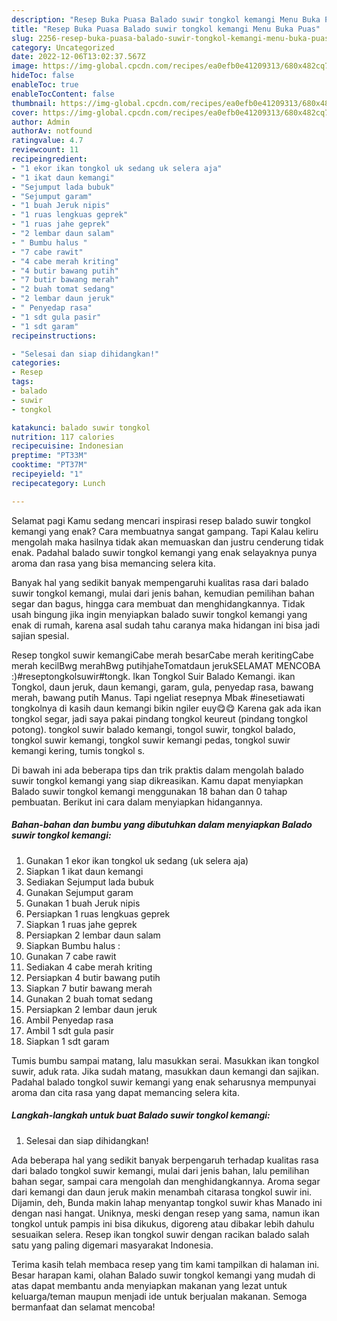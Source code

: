 ```yaml
---
description: "Resep Buka Puasa Balado suwir tongkol kemangi Menu Buka Puas"
title: "Resep Buka Puasa Balado suwir tongkol kemangi Menu Buka Puas"
slug: 2256-resep-buka-puasa-balado-suwir-tongkol-kemangi-menu-buka-puas
category: Uncategorized
date: 2022-12-06T13:02:37.567Z
image: https://img-global.cpcdn.com/recipes/ea0efb0e41209313/680x482cq70/balado-suwir-tongkol-kemangi-foto-resep-utama.jpg
hideToc: false
enableToc: true
enableTocContent: false
thumbnail: https://img-global.cpcdn.com/recipes/ea0efb0e41209313/680x482cq70/balado-suwir-tongkol-kemangi-foto-resep-utama.jpg
cover: https://img-global.cpcdn.com/recipes/ea0efb0e41209313/680x482cq70/balado-suwir-tongkol-kemangi-foto-resep-utama.jpg
author: Admin
authorAv: notfound
ratingvalue: 4.7
reviewcount: 11
recipeingredient:
- "1 ekor ikan tongkol uk sedang uk selera aja"
- "1 ikat daun kemangi"
- "Sejumput lada bubuk"
- "Sejumput garam"
- "1 buah Jeruk nipis"
- "1 ruas lengkuas geprek"
- "1 ruas jahe geprek"
- "2 lembar daun salam"
- " Bumbu halus "
- "7 cabe rawit"
- "4 cabe merah kriting"
- "4 butir bawang putih"
- "7 butir bawang merah"
- "2 buah tomat sedang"
- "2 lembar daun jeruk"
- " Penyedap rasa"
- "1 sdt gula pasir"
- "1 sdt garam"
recipeinstructions:

- "Selesai dan siap dihidangkan!"
categories:
- Resep
tags:
- balado
- suwir
- tongkol

katakunci: balado suwir tongkol 
nutrition: 117 calories
recipecuisine: Indonesian
preptime: "PT33M"
cooktime: "PT37M"
recipeyield: "1"
recipecategory: Lunch

---
```



Selamat pagi Kamu sedang mencari inspirasi resep balado suwir tongkol kemangi yang enak? Cara membuatnya sangat gampang. Tapi Kalau keliru mengolah maka hasilnya tidak akan memuaskan dan justru cenderung tidak enak. Padahal balado suwir tongkol kemangi yang enak selayaknya punya aroma dan rasa yang bisa memancing selera kita.


Banyak hal yang sedikit banyak mempengaruhi kualitas rasa dari balado suwir tongkol kemangi, mulai dari jenis bahan, kemudian pemilihan bahan segar dan bagus, hingga cara membuat dan menghidangkannya. Tidak usah bingung jika ingin menyiapkan balado suwir tongkol kemangi yang enak di rumah, karena asal sudah tahu caranya maka hidangan ini bisa jadi sajian spesial.

Resep tongkol suwir kemangiCabe merah besarCabe merah keritingCabe merah kecilBwg merahBwg putihjaheTomatdaun jerukSELAMAT MENCOBA :)#reseptongkolsuwir#tongk. Ikan Tongkol Suir Balado Kemangi. ikan Tongkol, daun jeruk, daun kemangi, garam, gula, penyedap rasa, bawang merah, bawang putih Manus. Tapi ngeliat resepnya Mbak #inesetiawati tongkolnya di kasih daun kemangi bikin ngiler euy😋😋 Karena gak ada ikan tongkol segar, jadi saya pakai pindang tongkol keureut (pindang tongkol potong). tongkol suwir balado kemangi, tongol suwir, tongkol balado, tongkol suwir kemangi, tongkol suwir kemangi pedas, tongkol suwir kemangi kering, tumis tongkol s.


Di bawah ini ada beberapa tips dan trik praktis dalam mengolah balado suwir tongkol kemangi yang siap dikreasikan. Kamu dapat menyiapkan Balado suwir tongkol kemangi menggunakan 18 bahan dan 0 tahap pembuatan. Berikut ini cara dalam menyiapkan hidangannya.

<!--inarticleads1-->

##### Bahan-bahan dan bumbu yang dibutuhkan dalam menyiapkan Balado suwir tongkol kemangi:

1. Gunakan 1 ekor ikan tongkol uk sedang (uk selera aja)
1. Siapkan 1 ikat daun kemangi
1. Sediakan Sejumput lada bubuk
1. Gunakan Sejumput garam
1. Gunakan 1 buah Jeruk nipis
1. Persiapkan 1 ruas lengkuas geprek
1. Siapkan 1 ruas jahe geprek
1. Persiapkan 2 lembar daun salam
1. Siapkan  Bumbu halus :
1. Gunakan 7 cabe rawit
1. Sediakan 4 cabe merah kriting
1. Persiapkan 4 butir bawang putih
1. Siapkan 7 butir bawang merah
1. Gunakan 2 buah tomat sedang
1. Persiapkan 2 lembar daun jeruk
1. Ambil  Penyedap rasa
1. Ambil 1 sdt gula pasir
1. Siapkan 1 sdt garam


Tumis bumbu sampai matang, lalu masukkan serai. Masukkan ikan tongkol suwir, aduk rata. Jika sudah matang, masukkan daun kemangi dan sajikan. Padahal balado tongkol suwir kemangi yang enak seharusnya mempunyai aroma dan cita rasa yang dapat memancing selera kita. 

<!--inarticleads2-->

##### Langkah-langkah untuk buat Balado suwir tongkol kemangi:


1. Selesai dan siap dihidangkan!

Ada beberapa hal yang sedikit banyak berpengaruh terhadap kualitas rasa dari balado tongkol suwir kemangi, mulai dari jenis bahan, lalu pemilihan bahan segar, sampai cara mengolah dan menghidangkannya. Aroma segar dari kemangi dan daun jeruk makin menambah citarasa tongkol suwir ini. Dijamin, deh, Bunda makin lahap menyantap tongkol suwir khas Manado ini dengan nasi hangat. Uniknya, meski dengan resep yang sama, namun ikan tongkol untuk pampis ini bisa dikukus, digoreng atau dibakar lebih dahulu sesuaikan selera. Resep ikan tongkol suwir dengan racikan balado salah satu yang paling digemari masyarakat Indonesia. 

Terima kasih telah membaca resep yang tim kami tampilkan di halaman ini. Besar harapan kami, olahan Balado suwir tongkol kemangi yang mudah di atas dapat membantu anda menyiapkan makanan yang lezat untuk keluarga/teman maupun menjadi ide untuk berjualan makanan. Semoga bermanfaat dan selamat mencoba!
